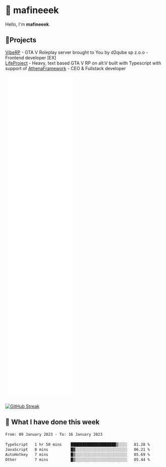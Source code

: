 # 👋 mafineeek
Hello, I'm **mafineeek**.

## 📝Projects

[VibeRP](https://v-rp.pl) - GTA V Roleplay server brought to You by d2qube sp z.o.o - Frontend developer [EX]
<br>
[LifeProject](https://github.com/LifeProject-Roleplay/) - Heavy, text based GTA V RP on alt:V built with Typescript with support of [AthenaFramework](https://github.com/Athena-Roleplay-Framework/) - CEO & Fullstack developer

![](./github-metrics.svg)

[![GitHub Streak](https://streak-stats.demolab.com/?user=mafineeek)](https://git.io/streak-stats)

## 📰 What I have done this week
<!--START_SECTION:waka-->

```text
From: 09 January 2023 - To: 16 January 2023

TypeScript   1 hr 50 mins    ████████████████████▒░░░░   81.28 %
JavaScript   8 mins          █▓░░░░░░░░░░░░░░░░░░░░░░░   06.21 %
AutoHotkey   7 mins          █▒░░░░░░░░░░░░░░░░░░░░░░░   05.69 %
Other        7 mins          █▒░░░░░░░░░░░░░░░░░░░░░░░   05.44 %
```

<!--END_SECTION:waka-->

